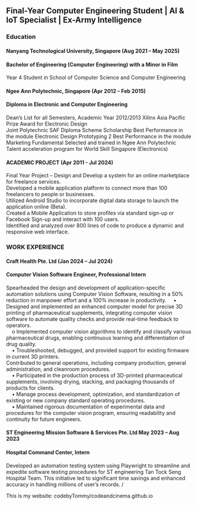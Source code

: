 ## Final-Year Computer Engineering Student | AI & IoT Specialist | Ex-Army Intelligence

### Education
#### Nanyang Technological University, Singapore                   (Aug 2021 – May 2025)
#### Bachelor of Engineering (Computer Engineering) with a Minor in Film 
Year 4 Student in School of Computer Science and Computer Engineering

#### Ngee Ann Polytechnic, Singapore                              (Apr 2012 – Feb 2015)
#### Diploma in Electronic and Computer Engineering

Dean’s List for all Semesters, Academic Year 2012/2013 
Xilinx Asia Pacific Prize Award for Electronic Design  
Joint Polytechnic SAF Diploma Scheme Scholarship 
Best Performance in the module Electronic Design Prototyping 2 
Best Performance in the module Marketing Fundamental 
Selected and trained in Ngee Ann Polytechnic Talent acceleration program for World Skill Singapore (Electronics) 


#### ACADEMIC PROJECT                                              (Apr 2011 - Jul 2024)
Final Year Project – Design and Develop a system for an online marketplace for freelance services. \
Developed a mobile application platform to connect more than 100 freelancers to people or businesses. \
Utilized Android Studio to incorporate digital data storage to launch the application online (Beta). \
Created a Mobile Application to store profiles via standard sign-up or Facebook Sign-up and interact with 100 users. \
Identified and analyzed over 800 lines of code to produce a dynamic and responsive web interface. 

### WORK EXPERIENCE                                              
#### Craft Health Pte. Ltd	                                        (Jan 2024 – Jul 2024)
#### Computer Vision Software Engineer, Professional Intern 

Spearheaded the design and development of application-specific automation solutions using Computer Vision Software, resulting in a 50% reduction in manpower effort and a 100% increase in productivity. 
&nbsp;&nbsp;&nbsp; •	Designed and implemented an enhanced computer model for precise 3D printing of pharmaceutical supplements, integrating computer vision software to automate quality checks and provide real-time feedback to operators. \
&nbsp;&nbsp;&nbsp; o	Implemented computer vision algorithms to identify and classify various pharmaceutical drugs, enabling continuous learning and differentiation of drug quality. \
&nbsp;&nbsp;&nbsp; •	Troubleshooted, debugged, and provided support for existing firmware in current 3D printers. \
Contributed to general operations, including company production, general administration, and cleanroom procedures. \
&nbsp;&nbsp;&nbsp; •	Participated in the production process of 3D-printed pharmaceutical supplements, involving drying, stacking, and packaging thousands of products for clients. \
&nbsp;&nbsp;&nbsp; •	Manage process development, optimization, and standardization of existing or new company standard operating procedures. \
&nbsp;&nbsp;&nbsp; •	Maintained rigorous documentation of experimental data and procedures for the computer vision program, ensuring readability and continuity for future engineers.


#### ST Engineering Mission Software & Services Pte. Ltd	May 2023 – Aug 2023
#### Hospital Command Center, Intern 
Developed an automation testing system using Playwright to streamline and expedite software testing procedures for ST engineering Tan Tock Seng Hospital Team. This initiative led to significant time savings and enhanced accuracy in handling millions of user’s records. /





This is my website:
codebyTommy/codeandcinema.github.io
